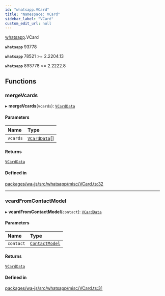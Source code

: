 ```yaml
---
id: "whatsapp.VCard"
title: "Namespace: VCard"
sidebar_label: "VCard"
custom_edit_url: null
---
```


[whatsapp](whatsapp.md).VCard

**`whatsapp`** 93778

**`whatsapp`** 78521 >= 2.2204.13

**`whatsapp`** 893778 >= 2.2222.8

## Functions

### mergeVcards

▸ **mergeVcards**(`vcards`): [`VCardData`](../interfaces/whatsapp.VCardData.md)

#### Parameters

| Name | Type |
| :------ | :------ |
| `vcards` | [`VCardData`](../interfaces/whatsapp.VCardData.md)[] |

#### Returns

[`VCardData`](../interfaces/whatsapp.VCardData.md)

#### Defined in

[packages/wa-js/src/whatsapp/misc/VCard.ts:32](https://github.com/wppconnect-team/wa-js/blob/main/src/whatsapp/misc/VCard.ts#L32)

___

### vcardFromContactModel

▸ **vcardFromContactModel**(`contact`): [`VCardData`](../interfaces/whatsapp.VCardData.md)

#### Parameters

| Name | Type |
| :------ | :------ |
| `contact` | [`ContactModel`](../classes/whatsapp.ContactModel.md) |

#### Returns

[`VCardData`](../interfaces/whatsapp.VCardData.md)

#### Defined in

[packages/wa-js/src/whatsapp/misc/VCard.ts:31](https://github.com/wppconnect-team/wa-js/blob/main/src/whatsapp/misc/VCard.ts#L31)
